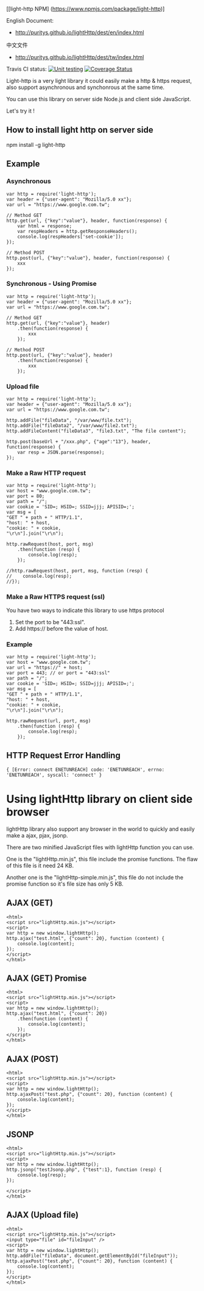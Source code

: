 
[[light-http NPM] (https://www.npmjs.com/package/light-http)]

English Document:
* http://puritys.github.io/lightHttp/dest/en/index.html

中文文件
* http://puritys.github.io/lightHttp/dest/tw/index.html


Travis CI status: [![Unit testing](https://travis-ci.org/puritys/lightHttp.png?branch=master)](https://travis-ci.org/puritys/lightHttp) [![Coverage Status](https://coveralls.io/repos/puritys/lightHttp/badge.png?branch=master)](https://coveralls.io/r/puritys/lightHttp?branch=master)

Light-http is a very light library it could easily make a http & https request, also support asynchronous and synchonrous at the same time.

You can use this library on server side Node.js  and client side JavaScript.

Let's try it !


## How to install light http on server side 
npm install -g light-http

## Example 

### Asynchronous 

    var http = require('light-http');
    var header = {"user-agent": "Mozilla/5.0 xx"};
    var url = "https://www.google.com.tw";
    
    // Method GET
    http.get(url, {"key":"value"}, header, function(response) {
        var html = response;
        var respHeaders = http.getResponseHeaders();
        console.log(respHeaders['set-cookie']);
    });
    
    // Method POST
    http.post(url, {"key":"value"}, header, function(response) {
        xxx
    });


### Synchronous - Using Promise


    var http = require('light-http');
    var header = {"user-agent": "Mozilla/5.0 xx"};
    var url = "https://www.google.com.tw";
    
    // Method GET
    http.get(url, {"key":"value"}, header)
        .then(function(response) {
            xxx
        });
    
    // Method POST
    http.post(url, {"key":"value"}, header)
        .then(function(response) {
            xxx
        });



### Upload file


    var http = require('light-http');
    var header = {"user-agent": "Mozilla/5.0 xx"};
    var url = "https://www.google.com.tw";
    
    http.addFile("fileData", "/var/www/file.txt");
    http.addFile("fileData2", "/var/www/file2.txt");
    http.addFileContent("fileData3", "file3.txt", "The file content");
    
    http.post(baseUrl + "/xxx.php", {"age":"13"}, header, function(response) {
        var resp = JSON.parse(response);
    });


### Make a Raw HTTP request

    var http = require('light-http');
    var host = "www.google.com.tw";
    var port = 80;
    var path = "/";
    var cookie = 'SID=; HSID=; SSID=jjj; APISID=;';
    var msg = [
    "GET " + path + " HTTP/1.1",
    "host: " + host,
    "cookie: " + cookie,
    "\r\n"].join("\r\n");

    http.rawRequest(host, port, msg)
        .then(function (resp) {
            console.log(resp);
        });

    //http.rawRequest(host, port, msg, function (resp) {
    //    console.log(resp);
    //});


### Make a Raw HTTPS request (ssl)

You have two ways to indicate this library to use https protocol

1. Set the port to be "443:ssl".
2. Add https:// before the value of host.

### Example

    var http = require('light-http');
    var host = "www.google.com.tw";
    var url = "https://" + host;
    var port = 443; // or port = "443:ssl"
    var path = "/";
    var cookie = 'SID=; HSID=; SSID=jjj; APISID=;';
    var msg = [
    "GET " + path + " HTTP/1.1",
    "host: " + host,
    "cookie: " + cookie,
    "\r\n"].join("\r\n");
    
    http.rawRequest(url, port, msg)
        .then(function (resp) {
            console.log(resp);
        });


HTTP Request Error Handling
----------------------------

    { [Error: connect ENETUNREACH] code: 'ENETUNREACH', errno: 'ENETUNREACH', syscall: 'connect' }


Using lightHttp library on client side browser
=================================

lightHttp library also support any browser in the world to quickly and easily make a ajax, pjax, jsonp.

There are two minified JavaScript files with lightHttp function  you can use.

One is the "lightHttp.min.js", this file include the promise functions. The flaw of this file is it need 24 KB.

Another one is the "lightHttp-simple.min.js", this file do not include the promise function so it's file size has only 5 KB.

AJAX (GET)
----------

    <html>
    <script src="lightHttp.min.js"></script>
    <script>
    var http = new window.lightHttp();
    http.ajax("test.html", {"count": 20}, function (content) {
        console.log(content);
    });
    </script>
    </html>

AJAX (GET) Promise
----------

    <html>
    <script src="lightHttp.min.js"></script>
    <script>
    var http = new window.lightHttp();
    http.ajax("test.html", {"count": 20})
        .then(function (content) {
            console.log(content);
        });
    </script>
    </html>

AJAX (POST)
----------

    <html>
    <script src="lightHttp.min.js"></script>
    <script>
    var http = new window.lightHttp();
    http.ajaxPost("test.php", {"count": 20}, function (content) {
        console.log(content);
    });
    </script>
    </html>

JSONP
------

    <html>
    <script src="lightHttp.min.js"></script>
    <script>
    var http = new window.lightHttp();
    http.jsonp("testJsonp.php", {"test":1}, function (resp) {
        console.log(resp);
    });

    </script>
    </html>

AJAX (Upload file)
----------

    <html>
    <script src="lightHttp.min.js"></script>
    <input type="file" id="fileInput" />
    <script>
    var http = new window.lightHttp();
    http.addFile("fileData", document.getElementById("fileInput"));
    http.ajaxPost("test.php", {"count": 20}, function (content) {
        console.log(content);
    });
    </script>
    </html>


